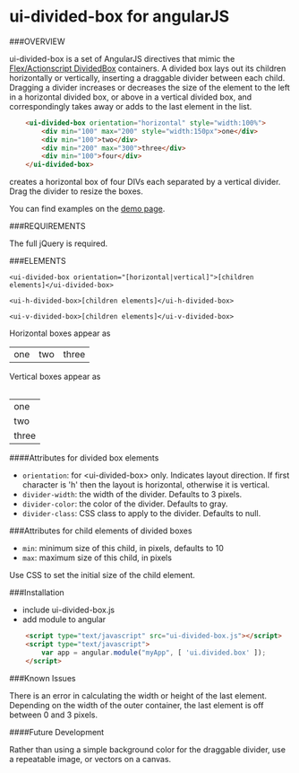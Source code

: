 # ui-divided-box for angularJS


###OVERVIEW

ui-divided-box is a set of AngularJS directives that mimic the [Flex/Actionscript DividedBox](http://help.adobe.com/en_US/flex/using/WS2db454920e96a9e51e63e3d11c0bf69084-7e54.html) containers.  A divided box lays out its children horizontally or vertically, inserting a draggable divider between each child.  Dragging a divider increases or decreases the size of the element to the left in a horizontal divided box, or above in a vertical divided box, and correspondingly takes away or adds to the last element in the list. 

```html
	<ui-divided-box orientation="horizontal" style="width:100%">
		<div min="100" max="200" style="width:150px">one</div>
		<div min="100">two</div>
		<div min="200" max="300">three</div>
		<div min="100">four</div>
	</ui-divided-box>
```
	
creates a horizontal box of four DIVs each separated by a vertical divider.  Drag the divider to resize the boxes.  

You can find examples on the [demo page](http://timfogarty1549.github.io/ui-divided-box/).

###REQUIREMENTS

The full jQuery is required.

###ELEMENTS

	<ui-divided-box orientation="[horizontal|vertical]">[children elements]</ui-divided-box>
	
	<ui-h-divided-box>[children elements]</ui-h-divided-box>

	<ui-v-divided-box>[children elements]</ui-v-divided-box>
	
Horizontal boxes appear as

<table><tr><td>one</td><td>two</td><td>three</td></tr><table>

Vertical boxes appear as 

<table><tr><td>one</td></tr><tr><td>two</td></tr><tr><td>three</td></tr></table>

####Attributes for divided box elements

 + `orientation`: for &lt;ui-divided-box> only.  Indicates layout direction.  If first character is 'h' then the layout is horizontal, otherwise it is vertical.
 + `divider-width`: the width of the divider. Defaults to 3 pixels.
 + `divider-color`: the color of the divider. Defaults to gray.
 + `divider-class`: CSS class to apply to the divider.  Defaults to null.

###Attributes for child elements of divided boxes

 + `min`: minimum size of this child, in pixels, defaults to 10
 + `max`: maximum size of this child, in pixels
 
 Use CSS to set the initial size of the child element.
 
###Installation

 + include ui-divided-box.js
 + add module to angular

```html
	<script type="text/javascript" src="ui-divided-box.js"></script>
	<script type="text/javascript">
		var app = angular.module("myApp", [ 'ui.divided.box' ]);
	</script>
```

###Known Issues

There is an error in calculating the width or height of the last element.  Depending on the width of the outer container, the last element is off between 0 and 3 pixels.

####Future Development

Rather than using a simple background color for the draggable divider, use a repeatable image, or vectors on a canvas.